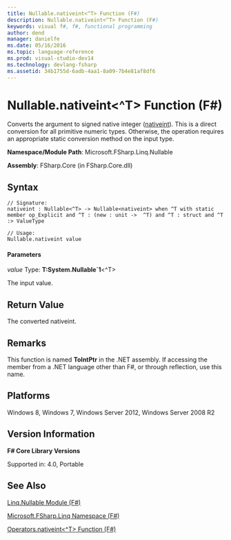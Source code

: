 ```yaml
---
title: Nullable.nativeint<^T> Function (F#)
description: Nullable.nativeint<^T> Function (F#)
keywords: visual f#, f#, functional programming
author: dend
manager: danielfe
ms.date: 05/16/2016
ms.topic: language-reference
ms.prod: visual-studio-dev14
ms.technology: devlang-fsharp
ms.assetid: 34b1755d-6adb-4aa1-8a09-7b4e81af8df6 
---
```


# Nullable.nativeint<^T> Function (F#)

Converts the argument to signed native integer ([nativeint](https://msdn.microsoft.com/library/f8478c3e-fff5-4f10-82cf-4bedfe305f7b)). This is a direct conversion for all primitive numeric types. Otherwise, the operation requires an appropriate static conversion method on the input type.

**Namespace/Module Path**: Microsoft.FSharp.Linq.Nullable

**Assembly**: FSharp.Core (in FSharp.Core.dll)


## Syntax

```
// Signature:
nativeint : Nullable<^T> -> Nullable<nativeint> when ^T with static member op_Explicit and ^T : (new : unit ->  ^T) and ^T : struct and ^T :> ValueType

// Usage:
Nullable.nativeint value
```

#### Parameters
*value*
Type: **T:System.Nullable&#96;1**&lt;^T&gt;


The input value.




## Return Value
The converted nativeint.


## Remarks
This function is named **ToIntPtr** in the .NET assembly. If accessing the member from a .NET language other than F#, or through reflection, use this name.


## Platforms
Windows 8, Windows 7, Windows Server 2012, Windows Server 2008 R2


## Version Information
**F# Core Library Versions**

Supported in: 4.0, Portable




## See Also
[Linq.Nullable Module &#40;F&#35;&#41;](Linq.Nullable-Module-%5BFSharp%5D.md)

[Microsoft.FSharp.Linq Namespace &#40;F&#35;&#41;](Microsoft.FSharp.Linq-Namespace-%5BFSharp%5D.md)

[Operators.nativeint&#60;^T&#62; Function &#40;F&#35;&#41;](Operators.nativeint%5B%5ET%5D-Function-%5BFSharp%5D.md)

